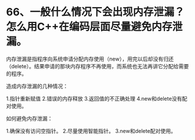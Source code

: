 # 66、一般什么情况下会出现内存泄漏？怎么用C++在编码层面尽量避免内存泄漏。

内存泄漏是指程序向系统申请分配内存使用（new），用完以后却没有归还（delete）。结果申请的那块内存程序不再使用，而系统也无法再讲它分配给需要的程序。

造成内存泄漏的几种情况：

1.指针重新赋值
2.错误的内存释放
3.返回值的不正确处理
4.new和delete没有配对使用。

如何避免内存泄漏：

1.确保没有访问空指针。
2.尽量使用智能指针。
3.new和delete配对使用。